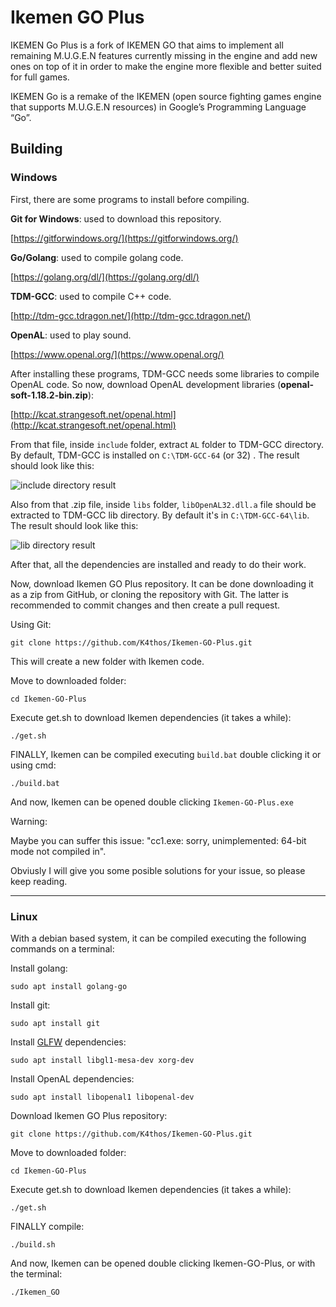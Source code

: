 # Ikemen GO Plus #

IKEMEN Go Plus is a fork of IKEMEN GO that aims to implement all remaining M.U.G.E.N features currently missing in the engine and add new ones on top of it in order to make the engine more flexible and better suited for full games.

IKEMEN Go is a remake of the IKEMEN (open source fighting games engine that supports M.U.G.E.N resources) in Google’s Programming Language “Go”.

## Building ##

### Windows ###

First, there are some programs to install before compiling.

**Git for Windows**: used to download this repository.

[https://gitforwindows.org/](https://gitforwindows.org/)

**Go/Golang**: used to compile golang code.

[https://golang.org/dl/](https://golang.org/dl/)

**TDM-GCC**: used to compile C++ code.

[http://tdm-gcc.tdragon.net/](http://tdm-gcc.tdragon.net/)


**OpenAL**: used to play sound.

[https://www.openal.org/](https://www.openal.org/)

After installing these programs, TDM-GCC needs some libraries to compile OpenAL code. So now, download OpenAL development libraries (**openal-soft-1.18.2-bin.zip**):

[http://kcat.strangesoft.net/openal.html](http://kcat.strangesoft.net/openal.html)

From that file, inside `include` folder, extract `AL` folder to TDM-GCC directory. By default, TDM-GCC is installed on `C:\TDM-GCC-64` (or 32) . The result should look like this:

![include directory result](https://vgy.me/oY3Zuk.png)

Also from that .zip file, inside `libs` folder, `libOpenAL32.dll.a` file should be extracted to TDM-GCC lib directory. By default it's in `C:\TDM-GCC-64\lib`. The result should look like this:

![lib directory result](https://vgy.me/c7FsG3.png)

After that, all the dependencies are installed and ready to do their work.

Now, download Ikemen GO Plus repository. It can be done downloading it as a zip from GitHub, or cloning the repository with Git. The latter is recommended to commit changes and then create a pull request.

Using Git:

`git clone https://github.com/K4thos/Ikemen-GO-Plus.git`

This will create a new folder with Ikemen code.

Move to downloaded folder:

`cd Ikemen-GO-Plus`

Execute get.sh to download Ikemen dependencies (it takes a while):

`./get.sh`

FINALLY, Ikemen can be compiled executing `build.bat` double clicking it or using cmd:

`./build.bat`

And now, Ikemen can be opened double clicking `Ikemen-GO-Plus.exe`

Warning:


Maybe you can suffer this issue:
"cc1.exe: sorry, unimplemented: 64-bit mode not compiled in".

Obviusly I will give you some posible solutions for your issue, so please keep reading.



----------

### Linux ###

With a debian based system, it can be compiled executing the following commands on a terminal:

Install golang:

`sudo apt install golang-go`

Install git:

`sudo apt install git`

Install [GLFW](https://github.com/go-gl/glfw) dependencies:

`sudo apt install libgl1-mesa-dev xorg-dev`

Install OpenAL dependencies:

`sudo apt install libopenal1 libopenal-dev`

Download Ikemen GO Plus repository:

`git clone https://github.com/K4thos/Ikemen-GO-Plus.git`

Move to downloaded folder:

`cd Ikemen-GO-Plus`

Execute get.sh to download Ikemen dependencies (it takes a while):

`./get.sh`

FINALLY compile:

`./build.sh`

And now, Ikemen can be opened double clicking Ikemen-GO-Plus, or with the terminal:

`./Ikemen_GO`
